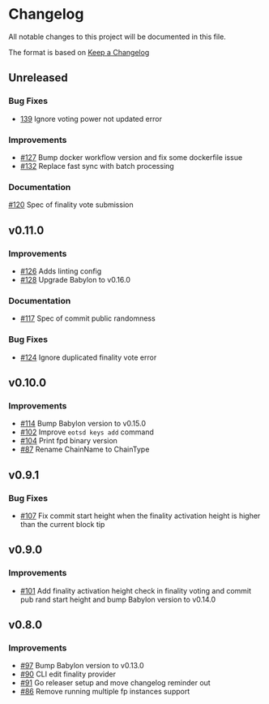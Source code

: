 <!--
Guiding Principles:

Changelogs are for humans, not machines.
There should be an entry for every single version.
The same types of changes should be grouped.
Versions and sections should be linkable.
The latest version comes first.
The release date of each version is displayed.
Mention whether you follow Semantic Versioning.

Usage:

Change log entries are to be added to the Unreleased section under the
appropriate stanza (see below). Each entry should have following format:

* [#PullRequestNumber](PullRequestLink) message

Types of changes (Stanzas):

"Features" for new features.
"Improvements" for changes in existing functionality.
"Deprecated" for soon-to-be removed features.
"Bug Fixes" for any bug fixes.
"Client Breaking" for breaking CLI commands and REST routes used by end-users.
"API Breaking" for breaking exported APIs used by developers building on SDK.
"State Machine Breaking" for any changes that result in a different AppState
given same genesisState and txList.
Ref: https://keepachangelog.com/en/1.0.0/
-->

# Changelog

All notable changes to this project will be documented in this file.

The format is based on [Keep a Changelog](https://keepachangelog.com/en/1.0.0/)

## Unreleased

### Bug Fixes

* [139](https://github.com/babylonlabs-io/finality-provider/pull/139) Ignore voting power not updated error

### Improvements

* [#127](https://github.com/babylonlabs-io/finality-provider/pull/127) Bump docker workflow version and fix some dockerfile issue
* [#132](https://github.com/babylonlabs-io/finality-provider/pull/132) Replace fast sync with batch processing

### Documentation

[#120](https://github.com/babylonlabs-io/finality-provider/pull/120) Spec of
finality vote submission

## v0.11.0

### Improvements

* [#126](https://github.com/babylonlabs-io/finality-provider/pull/126) Adds linting config
* [#128](https://github.com/babylonlabs-io/finality-provider/pull/128) Upgrade Babylon to v0.16.0

### Documentation

* [#117](https://github.com/babylonlabs-io/finality-provider/pull/117) Spec of
commit public randomness

### Bug Fixes

* [#124](https://github.com/babylonlabs-io/finality-provider/pull/124) Ignore
duplicated finality vote error

## v0.10.0

### Improvements

* [#114](https://github.com/babylonlabs-io/finality-provider/pull/114) Bump Babylon version to v0.15.0
* [#102](https://github.com/babylonlabs-io/finality-provider/pull/102) Improve `eotsd keys add` command
* [#104](https://github.com/babylonlabs-io/finality-provider/pull/104) Print fpd binary version
* [#87](https://github.com/babylonlabs-io/finality-provider/pull/87) Rename ChainName to ChainType

## v0.9.1

### Bug Fixes

* [#107](https://github.com/babylonlabs-io/finality-provider/pull/107) Fix commit
start height when the finality activation height is higher than the current
block tip

## v0.9.0

### Improvements

* [#101](https://github.com/babylonlabs-io/finality-provider/pull/101) Add finality activation
height check in finality voting and commit pub rand start height and bump Babylon version to
v0.14.0

## v0.8.0

### Improvements

* [#97](https://github.com/babylonlabs-io/finality-provider/pull/97) Bump Babylon version to v0.13.0
* [#90](https://github.com/babylonlabs-io/finality-provider/pull/90) CLI edit finality provider
* [#91](https://github.com/babylonlabs-io/finality-provider/pull/91) Go releaser setup
  and move changelog reminder out
* [#86](https://github.com/babylonlabs-io/finality-provider/pull/86) Remove running multiple fp instances support
